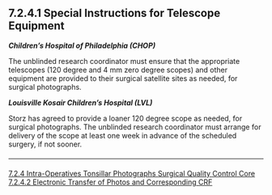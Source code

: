 ## 7.2.4.1 Special Instructions for Telescope Equipment

_**Children’s Hospital of Philadelphia (CHOP)**_

The unblinded research coordinator must ensure that the appropriate
telescopes (120 degree and 4 mm zero degree scopes) and other equipment
are provided to their surgical satellite sites as needed, for surgical
photographs.

_**Louisville Kosair Children’s Hospital (LVL)**_

Storz has agreed to provide a loaner 120 degree scope as needed, for
surgical photographs. The unblinded research coordinator must arrange for
delivery of the scope at least one week in advance of the scheduled surgery,
if not sooner. 


<hr class="soften" style="margin-top: 20px;margin-bottom: 20px;"/>

<div class="center">
<div class="btn-group">
  <a href=":pages_path:/manuals/surgical-quality-control-core/7-02-04-intra-operative-tonsillar-photos.md" class="btn btn-default">
    <span class="glyphicon glyphicon-chevron-left"></span>
    7.2.4 Intra-Operatives Tonsillar Photographs
  </a>

  <a href=":pages_path:/manuals/surgical-quality-control-core" class="btn btn-default">
    <span class="glyphicon glyphicon-chevron-up"></span>
    Surgical Quality Control Core
  </a>

  <a href=":pages_path:/manuals/surgical-quality-control-core/7-02-04-02-electronic-transfer-photos-crfs.md" class="btn btn-success">
    7.2.4.2 Electronic Transfer of Photos and Corresponding CRF
    <span class="glyphicon glyphicon-chevron-right"></span>
  </a>
</div>
</div>
